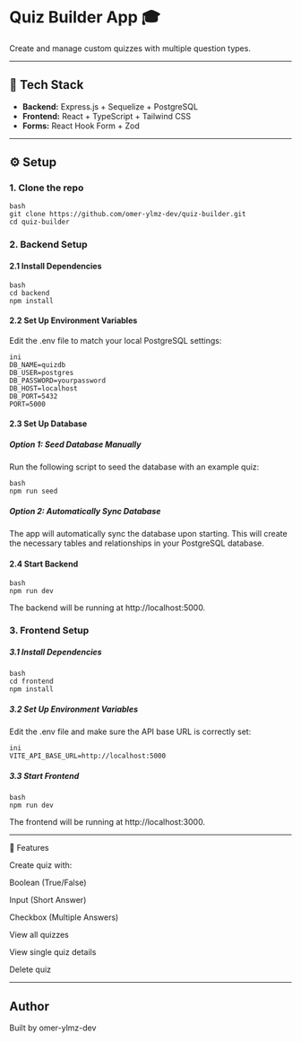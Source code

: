 # Quiz Builder App 🎓

Create and manage custom quizzes with multiple question types.

---

## 🧱 Tech Stack

- **Backend:** Express.js + Sequelize + PostgreSQL
- **Frontend:** React + TypeScript + Tailwind CSS
- **Forms:** React Hook Form + Zod

---

## ⚙️ Setup

### 1. Clone the repo

```
bash
git clone https://github.com/omer-ylmz-dev/quiz-builder.git
cd quiz-builder
```


### 2. Backend Setup
#### 2.1 Install Dependencies
```
bash
cd backend
npm install
```

#### 2.2 Set Up Environment Variables

Edit the .env file to match your local PostgreSQL settings:
```
ini
DB_NAME=quizdb
DB_USER=postgres
DB_PASSWORD=yourpassword
DB_HOST=localhost
DB_PORT=5432
PORT=5000
```

#### 2.3 Set Up Database
##### Option 1: Seed Database Manually

Run the following script to seed the database with an example quiz:

```
bash
npm run seed
```

##### Option 2: Automatically Sync Database

The app will automatically sync the database upon starting. This will create the necessary tables and relationships in your PostgreSQL database.

#### 2.4 Start Backend

```
bash
npm run dev
```

The backend will be running at http://localhost:5000.



### 3. Frontend Setup
##### 3.1 Install Dependencies

```
bash
cd frontend
npm install
```

##### 3.2 Set Up Environment Variables

Edit the .env file and make sure the API base URL is correctly set:

```
ini
VITE_API_BASE_URL=http://localhost:5000
```

##### 3.3 Start Frontend

```
bash
npm run dev
```

The frontend will be running at http://localhost:3000.

---

🧪 Features

Create quiz with:

Boolean (True/False)

Input (Short Answer)

Checkbox (Multiple Answers)

View all quizzes

View single quiz details

Delete quiz


---


##  Author
Built by omer-ylmz-dev
